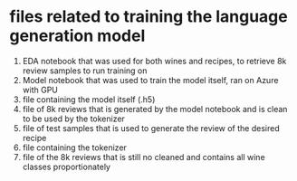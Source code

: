 # files related to training the language generation model

1. EDA notebook that was used for both wines and recipes, to retrieve 8k review samples to run training on
2. Model notebook that was used to train the model itself, ran on Azure with GPU
3. file containing the model itself (.h5)
4. file of 8k reviews that is generated by the model notebook and is clean to be used by the tokenizer
5. file of test samples that is used to generate the review of the desired recipe
6. file containing the tokenizer
7. file of the 8k reviews that is still no cleaned and contains all wine classes proportionately
